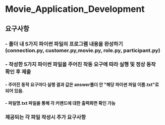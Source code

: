 # Movie_Application_Development
## 요구사항
### - 폴더 내 5가지 파이썬 파일의 프로그램 내용을 완성하기(connection.py, customer.py,movie.py, role.py, participant.py)
### - 작성한 5가지 파이썬 파일을 주어진 작동 요구에 따라 실행 및 정상 동작 확인 후 제출
####     - 주어진 동작 요구마다 실행 결과 값은 answer폴더 안 "해당 파이썬 파일 이름.txt"로 되어 있음.
####     - 파일명.txt 파일을 통해 각 커맨드에 대한 출력화면 확인 가능
### 제공되는 각 파일 작성시 추가 요구사항
